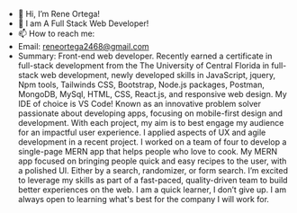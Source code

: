 - 👋 Hi, I’m Rene Ortega!
- 🌱 I am A Full Stack Web Developer!
- 📫 How to reach me: 
- Email: reneortega2468@gmail.com
- Summary: Front-end web developer. 
Recently earned a certificate in full-stack development from the
The University of Central Florida in full-stack web development, newly developed skills in JavaScript, jquery, Npm tools, Tailwinds CSS, Bootstrap, Node.js packages, Postman, MongoDB, MySql,  HTML, CSS, React.js, and responsive web design. My IDE of choice is VS Code! Known as an innovative problem solver passionate about developing apps, focusing on mobile-first design and development. With each project, my aim is to best engage my audience for an impactful user experience. I applied aspects of UX and agile development in a recent project. I worked on a team of four to develop a single-page MERN app that helps people who love to cook. My MERN app focused on bringing people quick and easy recipes to the user, with a polished UI. Either by a search, randomizer, or form search. I’m excited to leverage my skills as part of a fast-paced, quality-driven team to build better experiences on the web. I am a quick learner, I don’t give up. I am always open to learning what's best for the company I will work for. 
